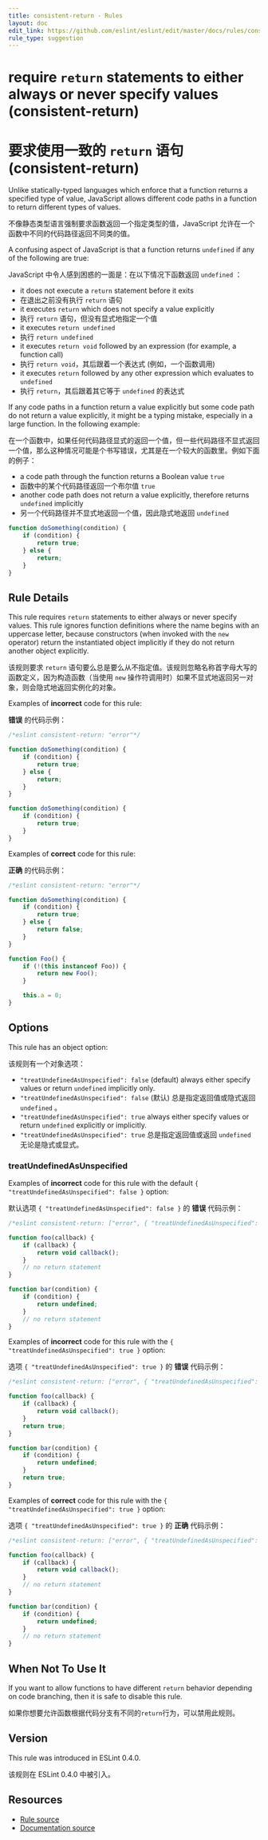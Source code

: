 ```yaml
---
title: consistent-return - Rules
layout: doc
edit_link: https://github.com/eslint/eslint/edit/master/docs/rules/consistent-return.md
rule_type: suggestion
---
```

<!-- Note: No pull requests accepted for this file. See README.md in the root directory for details. -->

# require `return` statements to either always or never specify values (consistent-return)

# 要求使用一致的 `return` 语句 (consistent-return)

Unlike statically-typed languages which enforce that a function returns a specified type of value, JavaScript allows different code paths in a function to return different types of values.

不像静态类型语言强制要求函数返回一个指定类型的值，JavaScript 允许在一个函数中不同的代码路径返回不同类的值。

A confusing aspect of JavaScript is that a function returns `undefined` if any of the following are true:

JavaScript 中令人感到困惑的一面是：在以下情况下函数返回 `undefined` ：

* it does not execute a `return` statement before it exits
* 在退出之前没有执行 `return` 语句
* it executes `return` which does not specify a value explicitly
* 执行 `return` 语句，但没有显式地指定一个值
* it executes `return undefined`
* 执行 `return undefined`
* it executes `return void` followed by an expression (for example, a function call)
* 执行 `return void`，其后跟着一个表达式 (例如，一个函数调用)
* it executes `return` followed by any other expression which evaluates to `undefined`
* 执行 `return`，其后跟着其它等于 `undefined` 的表达式

If any code paths in a function return a value explicitly but some code path do not return a value explicitly, it might be a typing mistake, especially in a large function. In the following example:

在一个函数中，如果任何代码路径显式的返回一个值，但一些代码路径不显式返回一个值，那么这种情况可能是个书写错误，尤其是在一个较大的函数里。例如下面的例子：

* a code path through the function returns a Boolean value `true`
* 函数中的某个代码路径返回一个布尔值 `true`
* another code path does not return a value explicitly, therefore returns `undefined` implicitly
* 另一个代码路径并不显式地返回一个值，因此隐式地返回 `undefined`

```js
function doSomething(condition) {
    if (condition) {
        return true;
    } else {
        return;
    }
}
```

## Rule Details

This rule requires `return` statements to either always or never specify values. This rule ignores function definitions where the name begins with an uppercase letter, because constructors (when invoked with the `new` operator) return the instantiated object implicitly if they do not return another object explicitly.

该规则要求 `return` 语句要么总是要么从不指定值。该规则忽略名称首字母大写的函数定义，因为构造函数（当使用 `new` 操作符调用时）如果不显式地返回另一对象，则会隐式地返回实例化的对象。

Examples of **incorrect** code for this rule:

**错误** 的代码示例：

```js
/*eslint consistent-return: "error"*/

function doSomething(condition) {
    if (condition) {
        return true;
    } else {
        return;
    }
}

function doSomething(condition) {
    if (condition) {
        return true;
    }
}
```

Examples of **correct** code for this rule:

**正确** 的代码示例：

```js
/*eslint consistent-return: "error"*/

function doSomething(condition) {
    if (condition) {
        return true;
    } else {
        return false;
    }
}

function Foo() {
    if (!(this instanceof Foo)) {
        return new Foo();
    }

    this.a = 0;
}
```

## Options

This rule has an object option:

该规则有一个对象选项：

* `"treatUndefinedAsUnspecified": false` (default) always either specify values or return `undefined` implicitly only.
* `"treatUndefinedAsUnspecified": false` (默认) 总是指定返回值或隐式返回 `undefined` 。
* `"treatUndefinedAsUnspecified": true` always either specify values or return `undefined` explicitly or implicitly.
* `"treatUndefinedAsUnspecified": true` 总是指定返回值或返回 `undefined` 无论是隐式或显式。

### treatUndefinedAsUnspecified

Examples of **incorrect** code for this rule with the default `{ "treatUndefinedAsUnspecified": false }` option:

默认选项 `{ "treatUndefinedAsUnspecified": false }` 的 **错误** 代码示例：

```js
/*eslint consistent-return: ["error", { "treatUndefinedAsUnspecified": false }]*/

function foo(callback) {
    if (callback) {
        return void callback();
    }
    // no return statement
}

function bar(condition) {
    if (condition) {
        return undefined;
    }
    // no return statement
}
```

Examples of **incorrect** code for this rule with the `{ "treatUndefinedAsUnspecified": true }` option:

选项 `{ "treatUndefinedAsUnspecified": true }` 的 **错误** 代码示例：

```js
/*eslint consistent-return: ["error", { "treatUndefinedAsUnspecified": true }]*/

function foo(callback) {
    if (callback) {
        return void callback();
    }
    return true;
}

function bar(condition) {
    if (condition) {
        return undefined;
    }
    return true;
}
```

Examples of **correct** code for this rule with the `{ "treatUndefinedAsUnspecified": true }` option:

选项 `{ "treatUndefinedAsUnspecified": true }` 的 **正确** 代码示例：

```js
/*eslint consistent-return: ["error", { "treatUndefinedAsUnspecified": true }]*/

function foo(callback) {
    if (callback) {
        return void callback();
    }
    // no return statement
}

function bar(condition) {
    if (condition) {
        return undefined;
    }
    // no return statement
}
```

## When Not To Use It

If you want to allow functions to have different `return` behavior depending on code branching, then it is safe to disable this rule.

如果你想要允许函数根据代码分支有不同的`return`行为，可以禁用此规则。

## Version

This rule was introduced in ESLint 0.4.0.

该规则在 ESLint 0.4.0 中被引入。

## Resources

* [Rule source](https://github.com/eslint/eslint/tree/master/lib/rules/consistent-return.js)
* [Documentation source](https://github.com/eslint/eslint/tree/master/docs/rules/consistent-return.md)
